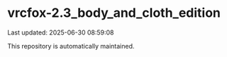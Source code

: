# vrcfox-2.3_body_and_cloth_edition

Last updated: 2025-06-30 08:59:08

This repository is automatically maintained.
